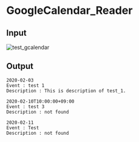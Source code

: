 # GoogleCalendar_Reader



## Input
![test_gcalendar](https://user-images.githubusercontent.com/59524938/72201538-8fc5ce00-3498-11ea-806b-4a3253035c24.png)


## Output
```
2020-02-03
Event : test 1
Description : This is description of test_1. 

2020-02-10T10:00:00+09:00
Event : test 3
Description : not found 

2020-02-11
Event : Test
Description : not found 
```
